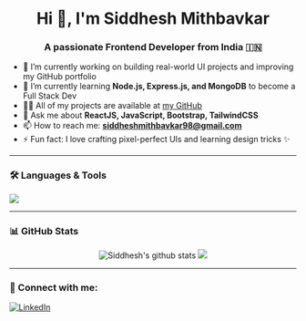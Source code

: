 <h1 align="center">Hi 👋, I'm Siddhesh Mithbavkar</h1>
<h3 align="center">A passionate Frontend Developer from India 🇮🇳</h3>

- 🔭 I’m currently working on building real-world UI projects and improving my GitHub portfolio  
- 🌱 I’m currently learning **Node.js, Express.js, and MongoDB** to become a Full Stack Dev  
- 👨‍💻 All of my projects are available at [my GitHub](https://github.com/siddhesh-mithbavkar)  
- 💬 Ask me about **ReactJS, JavaScript, Bootstrap, TailwindCSS**  
- 📫 How to reach me: **siddheshmithbavkar98@gmail.com**  
- ⚡ Fun fact: I love crafting pixel-perfect UIs and learning design tricks ✨

---

### 🛠️ Languages & Tools
<p align="left">
  <img src="https://skillicons.dev/icons?i=html,css,js,react,bootstrap,tailwind,github,figma,vscode" />
</p>

---

### 📊 GitHub Stats
<p align="center">
  <img src="https://github-readme-stats.vercel.app/api?username=siddhesh-mithbavkar&show_icons=true&theme=radical" alt="Siddhesh's github stats" />
  <img src="https://github-readme-stats.vercel.app/api/top-langs/?username=siddhesh-mithbavkar&layout=compact&theme=radical" />
</p>

---

### 🔗 Connect with me:
[![LinkedIn](https://img.shields.io/badge/LinkedIn-blue?logo=linkedin&style=for-the-badge)](https://www.linkedin.com/in/siddhesh-mithbavkar)
